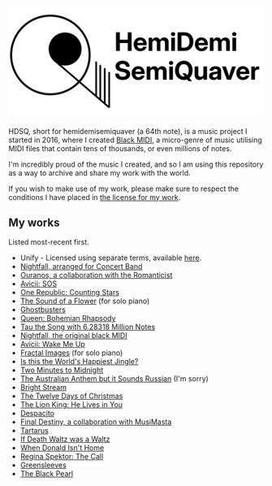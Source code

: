 # ![HemiDemiSemiQuaver](./HDSQ.png)

HDSQ, short for hemidemisemiquaver (a 64th note), is a music project I started
in 2016, where I created [Black MIDI](https://en.wikipedia.org/wiki/Black_MIDI),
a micro-genre of music utilising MIDI files that contain tens of thousands, or
even millions of notes.

I'm incredibly proud of the music I created, and so I am using this repository
as a way to archive and share my work with the world.

If you wish to make use of my work, please make sure to respect the conditions
I have placed in [the license for my work](./LICENSE.md).

## My works

Listed most-recent first.

* Unify - Licensed using separate terms, available [here](https://github.com/TheConvergenceProject/Unify).
* [Nightfall, arranged for Concert Band](./Nightfall/Concert%20Band/)
* [Ouranos, a collaboration with the Romanticist](./Ouranos/)
* [Avicii: SOS](./SOS/)
* [One Republic: Counting Stars](./Counting%20Stars/)
* [The Sound of a Flower](./The%20Sound%20of%20a%20Flower/) (for solo piano)
* [Ghostbusters](./Ghostbusters/)
* [Queen: Bohemian Rhapsody](./Boehmian%20Rhapsody/)
* [Tau the Song with 6.28318 Million Notes](./Tau/)
* [Nightfall, the original black MIDI](./Nightfall/Black%20MIDI/)
* [Avicii: Wake Me Up](./Wake%20Me%20Up/)
* [Fractal Images](./Fractal%20Images/) (for solo piano)
* [Is this the World's Happiest Jingle?](./Worlds%20Happiest%20Jingle/)
* [Two Minutes to Midnight](./Two%20Minutes%20To%20Midnight/)
* [The Australian Anthem but it Sounds Russian](./Autralian%20Anthem%20Russian/) (I'm sorry)
* [Bright Stream](./Bright%20Stream/)
* [The Twelve Days of Christmas](./Twelve%20Days%20of%20Christmas/)
* [The Lion King: He Lives in You](./He%20Lives%20in%20You/)
* [Despacito](./Despacito/)
* [Final Destiny, a collaboration with MusiMasta](./Final%20Destiny/)
* [Tartarus](./Tartarus/)
* [If Death Waltz was a Waltz](./If%20Death%20Waltz%20was%20a%20Waltz/)
* [When Donald Isn't Home](./When%20Donald%20Isnt%20Home/)
* [Regina Spektor: The Call](./The%20Call/)
* [Greensleeves](./Greensleeves/)
* [The Black Pearl](./The%20Black%20Pearl/)
